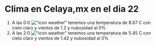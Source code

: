 # Clima en Celaya,mx en el dia 22

1. A las 0:0 !["icon weather"](http://openweathermap.org/img/w/01n.png) tenemos una temperatura de 8.67 C con cielo claro y  vientos de 1.2 y nubosidad al 0%
1. A las 2:0 !["icon weather"](http://openweathermap.org/img/w/01n.png) tenemos una temperatura de 5.45 C con cielo claro y  vientos de 1.42 y nubosidad al 0%
